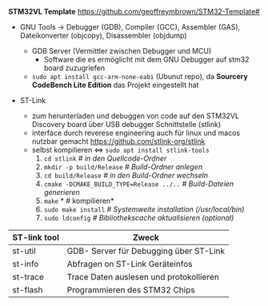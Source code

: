**STM32VL Template** https://github.com/geoffreymbrown/STM32-Template#
- GNU Tools -> Debugger (GDB), Compiler (GCC), Assembler (GAS),  Dateikonverter (objcopy), Disassembler (objdump)
	- GDB Server (Vermittler zwischen Debugger und MCU)
		- Software die es ermöglicht mit dem GNU Debugger auf stm32 board zuzugriefen 
	- `sudo apt install gcc-arm-none-eabi` (Ubunut repo), da **Sourcery CodeBench Lite Edition** das Projekt eingestellt hat

- ST-Link
	- zum herunterladen und debuggen von code auf den STM32VL Discovery board über USB debugger Schnittstelle (stlink)
	- interface durch reverese engineering auch für linux und macos nutzbar gemacht https://github.com/stlink-org/stlink
	- selbst kompilieren <=> `sudo apt install stlink-tools`
		 1. `cd stlink`          *# in den Quellcode-Ordner*
		 2. `mkdir -p build/Release`  *# Build-Ordner anlegen*
		 3. `cd build/Release`    *# in den Build-Ordner wechseln*
		 4. `cmake -DCMAKE_BUILD_TYPE=Release ../..`  *# Build-Dateien generieren*
		 5. `make`               * # kompilieren*
		 6. `sudo make install`   *# Systemweite installation (/usr/local/bin)*
		 7. `sudo ldconfig`       *# Bibliothekscache aktualisieren (optional)*

| ST-link tool | Zweck                                   |
| ------------ | --------------------------------------- |
| st-util      | GDB- Server für Debugging über ST-Link  |
| st-info      | Abfragen on ST-Link Geräteinfos         |
| st-trace     | Trace Daten auslesen und protokollieren |
| st-flash     | Programmieren des STM32 Chips           |
